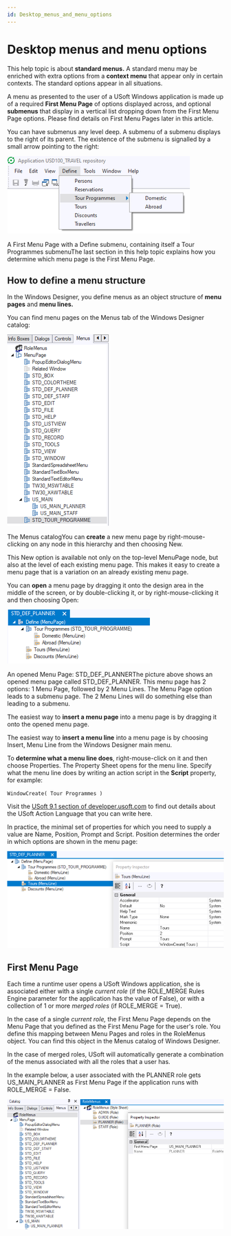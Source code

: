 ```yaml
---
id: Desktop_menus_and_menu_options
---
```


# Desktop menus and menu options

This help topic is about **standard menus.** A standard menu may be enriched with extra options from a **context menu** that appear only in certain contexts. The standard options appear in all situations.

A menu as presented to the user of a USoft Windows application is made up of a required **First Menu Page** of options displayed across, and optional **submenus** that display in a vertical list dropping down from the First Menu Page options. Please find details on First Menu Pages later in this article.

You can have submenus any level deep. A submenu of a submenu displays to the right of its parent. The existence of the submenu is signalled by a small arrow pointing to the right:

![](./assets/4deb81b8-791e-4d78-808e-08cb6fcd9cb6.png)

A First Menu Page with a Define submenu, containing itself a Tour Programmes submenuThe last section in this help topic explains how you determine which menu page is the First Menu Page.

## How to define a menu structure

In the Windows Designer, you define menus as an object structure of **menu pages** and **menu lines.** 

You can find menu pages on the Menus tab of the Windows Designer catalog:

![](./assets/b0dc86b5-3b61-42f0-b4f1-004e0eb0b775.png)

The Menus catalogYou can **create** a new menu page by right-mouse-clicking on any node in this hierarchy and then choosing New.

This New option is available not only on the top-level MenuPage node, but also at the level of each existing menu page. This makes it easy to create a menu page that is a variation on an already existing menu page.

You can **open** a menu page by dragging it onto the design area in the middle of the screen, or by double-clicking it, or by right-mouse-clicking it and then choosing Open:

![](./assets/a054c70b-145b-490a-ba73-05d0f1181be1.png)

An opened Menu Page: STD_DEF_PLANNERThe picture above shows an opened menu page called STD_DEF_PLANNER. This menu page has 2 options: 1 Menu Page, followed by 2 Menu Lines. The Menu Page option leads to a submenu page. The 2 Menu Lines will do something else than leading to a submenu.

The easiest way to **insert a menu page** into a menu page is by dragging it onto the opened menu page.

The easiest way to **insert a menu line** into a menu page is by choosing Insert, Menu Line from the Windows Designer main menu.

To **determine what a menu line does**, right-mouse-click on it and then choose Properties. The Property Sheet opens for the menu line. Specify what the menu line does by writing an action script in the **Script** property, for example:

```
WindowCreate( Tour Programmes )
```

Visit the [USoft 9.1 section of developer.usoft.com](https://developer.usoft.com/documentation/91doc/dr_usoft_action_language.htm) to find out details about the USoft Action Language that you can write here.

In practice, the minimal set of properties for which you need to supply a value are Name, Position, Prompt and Script. Position determines the order in which options are shown in the menu page:

![](./assets/6b46f913-1ff8-4153-9958-39bdc1b26705.png)

## First Menu Page

Each time a runtime user opens a USoft Windows application, she is associated either with a single *current role* (if the ROLE_MERGE Rules Engine parameter for the application has the value of False), or with a collection of 1 or more *merged roles* (if ROLE_MERGE = True).

In the case of a single *current role,* the First Menu Page depends on the Menu Page that you defined as the First Menu Page for the user's role. You define this mapping between Menu Pages and roles in the RoleMenus object. You can find this object in the Menus catalog of Windows Designer.

In the case of merged roles, USoft will automatically generate a combination of the menus associated with all the roles that a user has.

In the example below, a user associated with the PLANNER role gets US_MAIN_PLANNER as First Menu Page if the application runs with ROLE_MERGE = False.

![](./assets/0b7746ce-0065-4d58-aa7a-b963cb7bb655.png)

 

 